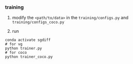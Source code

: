 ### training

1. modify the ```<path/to/data>``` in the ```training/configs.py``` and ```training/configs_coco.py```

2. run 

```shell
conda activate sgdiff
# for vg
python trainer.py
# for coco
python trainer_coco.py
```

